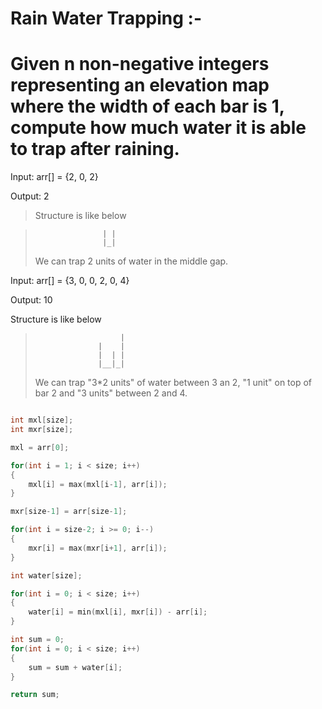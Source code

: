 # Rain Water Trapping :-

# Given n non-negative integers representing an elevation map where the width of each bar is 1, compute how much water it is able to trap after raining.

Input: arr[]   = {2, 0, 2}

Output: 2

> Structure is like below

>                    | |
>                    |_|
> We can trap 2 units of water in the middle gap.

Input: arr[]   = {3, 0, 0, 2, 0, 4}

Output: 10

Structure is like below
 >                        |
 >                   |    |
 >                   |  | |
 >                   |__|_| 
> We can trap "3*2 units" of water between 3 an 2, "1 unit" on top of bar 2 and "3 units" between 2 and 4.

```cpp

int mxl[size];
int mxr[size];

mxl = arr[0];

for(int i = 1; i < size; i++)
{
    mxl[i] = max(mxl[i-1], arr[i]);
}

mxr[size-1] = arr[size-1];

for(int i = size-2; i >= 0; i--)
{
    mxr[i] = max(mxr[i+1], arr[i]);
}

int water[size];

for(int i = 0; i < size; i++)
{
    water[i] = min(mxl[i], mxr[i]) - arr[i];
}

int sum = 0;
for(int i = 0; i < size; i++)
{
    sum = sum + water[i];
}

return sum;

```